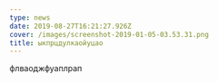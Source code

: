 ```yaml
---
type: news
date: 2019-08-27T16:21:27.926Z
cover: /images/screenshot-2019-01-05-03.53.31.png
title: ыкпрцдулкаойуцао
---
```

флваоджфуаплрап
